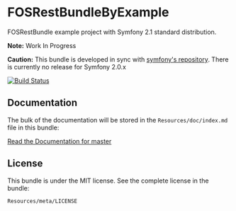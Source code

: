 FOSRestBundleByExample
======================

FOSRestBundle example project with Symfony 2.1 standard distribution.

**Note:** Work In Progress

**Caution:** This bundle is developed in sync with [symfony's repository](https://github.com/symfony/symfony).
There is currently no release for Symfony 2.0.x

[![Build Status](https://secure.travis-ci.org/sdiaz/FOSRestBundleByExample.png?branch=master)](http://travis-ci.org/sdiaz/FOSRestBundleByExample)

Documentation
-------------

The bulk of the documentation will be stored in the `Resources/doc/index.md`
file in this bundle:

[Read the Documentation for master](blob/master/src/ByExample/DemoBundle/Resources/doc/index.md)

License
-------

This bundle is under the MIT license. See the complete license in the bundle:

    Resources/meta/LICENSE